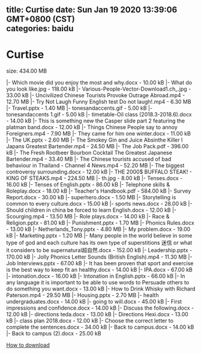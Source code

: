 
title: Curtise
date: Sun Jan 19 2020 13:39:06 GMT+0800 (CST)    
categories: baidu
---

# Curtise
size: 434.00 MB
 
 
|- Which movie did you enjoy the most and why.docx - 10.00 kB
|- What do you look like.jpg - 118.00 kB
|- Various-People-Vector-Download1.ch_.jpg - 33.00 kB
|- Uncivilized Chinese Tourists Provoke Outrage Abroad.mp4 - 12.70 MB
|- Try Not Laugh Funny English test   Do not laugh!.mp4 - 6.30 MB
|- Travel.pptx - 1.40 MB
|- tonesandaccents.gif - 5.00 kB
|- tonesandaccents 1.gif - 5.00 kB
|- timetable-Oil class (2018.3-2018.6).docx - 14.00 kB
|- This is something new the Casper slide part 2 featuring the platman band.docx - 12.00 kB
|- Things Chinese People say to annoy Foreigners.mp4 - 7.90 MB
|- They came for him one winter.docx - 11.00 kB
|- The UK.pptx - 2.60 MB
|- The Smokey Gin and Juice Absinthe Killer l  Japans Greatest Bartender.mp4 - 24.50 MB
|- The Job Pack.pdf - 396.00 kB
|- The Fresh Rootbeer Bourbon Cocktail  The Greatest Japanese Bartender.mp4 - 33.40 MB
|- The Chinese tourists accused of bad behaviour in Thailand - Channel 4 News.mp4 - 52.20 MB
|- The biggest controversy surrounding.docx - 12.00 kB
|- THE 2000$ BUFFALO STEAK! - KING OF STEAKS.mp4 - 224.50 MB
|- th.jpg - 8.00 kB
|- Tenses.docx - 16.00 kB
|- Tenses of English.pptx - 86.00 kB
|- Telephone skills & Roleplay.docx - 18.00 kB
|- Teacher's Handbook.pdf - 584.00 kB
|- Survey Report.docx - 30.00 kB
|- superhero.docx - 1.50 MB
|- Storytelling is common to every culture.docx - 15.00 kB
|- sports news.docx - 28.00 kB
|- Should children in china be forced to learn English.docx - 12.00 kB
|- Scourging.mp4 - 13.50 MB
|- Role plays.docx - 14.00 kB
|- Race & Religion.pptx - 81.00 kB
|- Punishment.pptx - 1.70 MB
|- Phonics Rules.docx - 13.00 kB
|- Netherlands_Tony.pptx - 4.80 MB
|- My problem.docx - 19.00 kB
|- Marketing.pptx - 1.20 MB
|- Many people in the world believe in some type of god and each culture has its own type of superstitions 迷信 or what it considers to be supernatural超自然.docx - 152.00 kB
|- Leadership.pptx - 170.00 kB
|- Jolly Phonics Letter Sounds (British English).mp4 - 11.30 MB
|- Job Interviews.pptx - 67.00 kB
|- It has been proven that sport and exercise is the best way to keep fit an healthy.docx - 14.00 kB
|- IPA.docx - 67.00 kB
|- intonation.docx - 16.00 kB
|- Intonation in English.pptx - 66.00 kB
|- In any language it is important to be able to use words to Persuade others to do something you want.docx - 13.00 kB
|- How to Drink Whisky with Richard Paterson.mp4 - 29.50 MB
|- Housing.pptx - 2.70 MB
|- health undergraduates.docx - 14.00 kB
|- going to will.docx - 45.00 kB
|- First impressions and confidence.docx - 14.00 kB
|- Discuss the following.docx - 12.00 kB
|- directions teda.docx - 13.00 kB
|- Directions Hexi.docx - 13.00 kB
|- class plan 2018.docx - 12.00 kB
|- Choose the correct letter to complete the sentences.docx - 34.00 kB
|- Back to campus.docx - 14.00 kB
|- Back to campus (2).docx - 25.00 kB

[How to download](https://bpcam.bemobtrk.com/go/2ceec3aa-1ca2-46d6-b9ff-aaa5c184517c?jno=257)